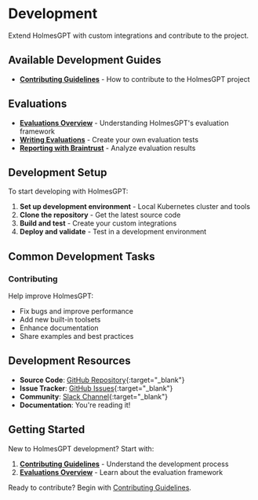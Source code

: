 # Development

Extend HolmesGPT with custom integrations and contribute to the project.

## Available Development Guides

- **[Contributing Guidelines](contributing.md)** - How to contribute to the HolmesGPT project

## Evaluations

- **[Evaluations Overview](evals/index.md)** - Understanding HolmesGPT's evaluation framework
- **[Writing Evaluations](evals/writing.md)** - Create your own evaluation tests
- **[Reporting with Braintrust](evals/reporting.md)** - Analyze evaluation results

## Development Setup

To start developing with HolmesGPT:

1. **Set up development environment** - Local Kubernetes cluster and tools
2. **Clone the repository** - Get the latest source code
3. **Build and test** - Create your custom integrations
4. **Deploy and validate** - Test in a development environment

## Common Development Tasks


### Contributing
Help improve HolmesGPT:
- Fix bugs and improve performance
- Add new built-in toolsets
- Enhance documentation
- Share examples and best practices

## Development Resources

- **Source Code**: [GitHub Repository](https://github.com/robusta-dev/holmesgpt){:target="_blank"}
- **Issue Tracker**: [GitHub Issues](https://github.com/robusta-dev/holmesgpt/issues){:target="_blank"}
- **Community**: [Slack Channel](https://robustacommunity.slack.com){:target="_blank"}
- **Documentation**: You're reading it!

## Getting Started

New to HolmesGPT development? Start with:

1. **[Contributing Guidelines](contributing.md)** - Understand the development process
2. **[Evaluations Overview](evals/index.md)** - Learn about the evaluation framework

Ready to contribute? Begin with [Contributing Guidelines](contributing.md).

